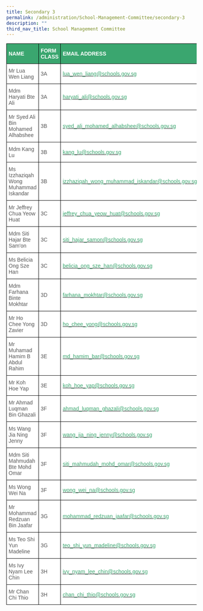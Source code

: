 ```yaml
---
title: Secondary 3
permalink: /administration/School-Management-Committee/secondary-3
description: ""
third_nav_title: School Management Committee
---
```

<style type="text/css">
.tg  {border-collapse:collapse;border-spacing:0;}
.tg td{border-color:black;border-style:solid;border-width:1px;font-family:Arial, sans-serif;font-size:14px;
  overflow:hidden;padding:10px 5px;word-break:normal;}
.tg th{border-color:black;border-style:solid;border-width:1px;font-family:Arial, sans-serif;font-size:14px;
  font-weight:normal;overflow:hidden;padding:10px 5px;word-break:normal;}
.tg .tg-m6ce{background-color:#3AA66F;color:#FFF;font-weight:bold;text-align:left;vertical-align:middle}
.tg .tg-mwz3{background-color:#FFF;color:#565656;text-align:left;vertical-align:middle}
</style>
<table class="tg">
<thead>
  <tr>
    <th class="tg-m6ce"><span style="color:#FFF;background-color:#3AA66F">NAME</span></th>
    <th class="tg-m6ce"><span style="color:#FFF;background-color:#3AA66F">FORM CLASS</span></th>
    <th class="tg-m6ce"><span style="color:#FFF;background-color:#3AA66F">EMAIL ADDRESS</span></th>
  </tr>
</thead>
<tbody>
  <tr>
    <td class="tg-mwz3"><span style="color:#565656"> Mr Lua Wen Liang</span></td>
    <td class="tg-mwz3"><span style="color:#565656"> 3A</span></td>
    <td class="tg-mwz3"><span style="color:#565656"> </span><a href="mailto:lua_wen_liang@schools.gov.sg"><span style="text-decoration:none;color:#3AA66F">lua_wen_liang@schools.gov.sg</span></a></td>
  </tr>
  <tr>
    <td class="tg-mwz3"><span style="color:#565656"> Mdm Haryati Bte Ali </span></td>
    <td class="tg-mwz3"><span style="color:#565656"> 3A</span></td>
    <td class="tg-mwz3"><span style="color:#565656"> </span><a href="mailto:haryati_ali@schools.gov.sg"><span style="text-decoration:none;color:#3AA66F">haryati_ali@schools.gov.sg</span></a></td>
  </tr>
  <tr>
    <td class="tg-mwz3"><span style="color:#565656"> Mr Syed Ali Bin Mohamed Alhabshee</span></td>
    <td class="tg-mwz3"><span style="color:#565656"> 3B</span></td>
    <td class="tg-mwz3"><span style="color:#565656"> </span><a href="mailto:syed_ali_mohamed_alhabshee@schools.gov.sg"><span style="text-decoration:none;color:#3AA66F">syed_ali_mohamed_alhabshee@schools.gov.sg</span></a></td>
  </tr>
  <tr>
    <td class="tg-mwz3"><span style="color:#565656"> Mdm Kang Lu</span></td>
    <td class="tg-mwz3"><span style="color:#565656"> 3B</span></td>
    <td class="tg-mwz3"><span style="color:#565656"> </span><a href="mailto:kang_lu@schools.gov.sg"><span style="text-decoration:none;color:#3AA66F">kang_lu@schools.gov.sg</span></a></td>
  </tr>
  <tr>
    <td class="tg-mwz3"><span style="color:#565656"> Ms Izzhaziqah Wong Muhammad Iskandar</span></td>
    <td class="tg-mwz3"><span style="color:#565656"> 3B</span></td>
    <td class="tg-mwz3"><span style="color:#565656"> </span><a href="mailto:izzhaziqah_wong_muhammad_iskandar@schools.gov.sg"><span style="text-decoration:none;color:#3AA66F">izzhaziqah_wong_muhammad_iskandar@schools.gov.sg</span></a></td>
  </tr>
  <tr>
    <td class="tg-mwz3"><span style="color:#565656"> Mr Jeffrey Chua Yeow Huat </span></td>
    <td class="tg-mwz3"><span style="color:#565656"> 3C</span></td>
    <td class="tg-mwz3"><span style="color:#565656"> </span><a href="mailto:jeffrey_chua_yeow_huat@schools.gov.sg"><span style="text-decoration:none;color:#3AA66F">jeffrey_chua_yeow_huat@schools.gov.sg</span></a></td>
  </tr>
  <tr>
    <td class="tg-mwz3"><span style="color:#565656"> Mdm Siti Hajar Bte Sam'on</span></td>
    <td class="tg-mwz3"><span style="color:#565656"> 3C</span></td>
    <td class="tg-mwz3"><span style="color:#565656"> </span><a href="mailto:siti_hajar_samon@schools.gov.sg"><span style="text-decoration:none;color:#3AA66F">siti_hajar_samon@schools.gov.sg</span></a></td>
  </tr>
  <tr>
    <td class="tg-mwz3"><span style="color:#565656"> Ms Belicia Ong Sze Han</span></td>
    <td class="tg-mwz3"><span style="color:#565656"> 3C</span></td>
    <td class="tg-mwz3"><span style="color:#565656"> </span><a href="mailto:belicia_ong_sze_han@schools.gov.sg"><span style="text-decoration:none;color:#3AA66F">belicia_ong_sze_han@schools.gov.sg</span></a></td>
  </tr>
  <tr>
    <td class="tg-mwz3"><span style="color:#565656"> Mdm Farhana Binte Mokhtar</span></td>
    <td class="tg-mwz3"><span style="color:#565656"> 3D</span></td>
    <td class="tg-mwz3"><span style="color:#565656"> </span><a href="mailto:farhana_mokhtar@schools.gov.sg"><span style="text-decoration:none;color:#3AA66F">farhana_mokhtar@schools.gov.sg</span></a></td>
  </tr>
  <tr>
    <td class="tg-mwz3"><span style="color:#565656"> Mr Ho Chee Yong Zavier </span></td>
    <td class="tg-mwz3"><span style="color:#565656"> 3D</span></td>
    <td class="tg-mwz3"><span style="color:#565656"> </span><a href="mailto:ho_chee_yong@schools.gov.sg"><span style="text-decoration:none;color:#3AA66F">ho_chee_yong@schools.gov.sg</span></a></td>
  </tr>
  <tr>
    <td class="tg-mwz3"><span style="color:#565656"> Mr Muhamad Hamim B Abdul Rahim  </span></td>
    <td class="tg-mwz3"><span style="color:#565656"> 3E</span></td>
    <td class="tg-mwz3"><span style="color:#565656"> </span><a href="mailto:md_hamim_bar@schools.gov.sg"><span style="text-decoration:none;color:#3AA66F">md_hamim_bar@schools.gov.sg</span></a></td>
  </tr>
  <tr>
    <td class="tg-mwz3"><span style="color:#565656"> Mr Koh Hoe Yap</span></td>
    <td class="tg-mwz3"><span style="color:#565656"> 3E</span></td>
    <td class="tg-mwz3"><span style="color:#565656"> </span><a href="mailto:koh_hoe_yap@schools.gov.sg"><span style="text-decoration:none;color:#3AA66F">koh_hoe_yap@schools.gov.sg</span></a></td>
  </tr>
  <tr>
    <td class="tg-mwz3"><span style="color:#565656"> Mr Ahmad Luqman Bin Ghazali</span></td>
    <td class="tg-mwz3"><span style="color:#565656"> 3F</span></td>
    <td class="tg-mwz3"><span style="color:#565656"> </span><a href="mailto:ahmad_luqman_ghazali@schools.gov.sg"><span style="text-decoration:none;color:#3AA66F">ahmad_luqman_ghazali@schools.gov.sg</span></a></td>
  </tr>
  <tr>
    <td class="tg-mwz3"><span style="color:#565656"> Ms Wang Jia Ning Jenny</span></td>
    <td class="tg-mwz3"><span style="color:#565656"> 3F</span></td>
    <td class="tg-mwz3"><span style="color:#565656"> </span><a href="mailto:wang_jia_ning_jenny@schools.gov.sg"><span style="text-decoration:none;color:#3AA66F">wang_jia_ning_jenny@schools.gov.sg</span></a></td>
  </tr>
  <tr>
    <td class="tg-mwz3"><span style="color:#565656"> Mdm Siti Mahmudah Bte Mohd Omar</span></td>
    <td class="tg-mwz3"><span style="color:#565656"> 3F</span></td>
    <td class="tg-mwz3"><span style="color:#565656"> </span><a href="mailto:siti_mahmudah_mohd_omar@schools.gov.sg"><span style="text-decoration:none;color:#3AA66F">siti_mahmudah_mohd_omar@schools.gov.sg</span></a></td>
  </tr>
  <tr>
    <td class="tg-mwz3"><span style="color:#565656"> Ms Wong Wei Na</span></td>
    <td class="tg-mwz3"><span style="color:#565656"> 3F</span></td>
    <td class="tg-mwz3"><span style="color:#565656"> </span><a href="mailto:wong_wei_na@schools.gov.sg"><span style="text-decoration:none;color:#3AA66F">wong_wei_na@schools.gov.sg</span></a></td>
  </tr>
  <tr>
    <td class="tg-mwz3"><span style="color:#565656"> Mr Mohammad Redzuan Bin Jaafar</span></td>
    <td class="tg-mwz3"><span style="color:#565656"> 3G</span></td>
    <td class="tg-mwz3"><span style="color:#565656"> </span><a href="mailto:mohammad_redzuan_jaafar@schools.gov.sg"><span style="text-decoration:none;color:#3AA66F">mohammad_redzuan_jaafar@schools.gov.sg</span></a></td>
  </tr>
  <tr>
    <td class="tg-mwz3"><span style="color:#565656"> Ms Teo Shi Yun Madeline</span></td>
    <td class="tg-mwz3"><span style="color:#565656"> 3G</span></td>
    <td class="tg-mwz3"><span style="color:#565656"> </span><a href="mailto:teo_shi_yun_madeline@schools.gov.sg"><span style="text-decoration:none;color:#3AA66F">teo_shi_yun_madeline@schools.gov.sg</span></a></td>
  </tr>
  <tr>
    <td class="tg-mwz3"><span style="color:#565656"> Ms Ivy Nyam Lee Chin</span></td>
    <td class="tg-mwz3"><span style="color:#565656"> 3H</span></td>
    <td class="tg-mwz3"><span style="color:#565656"> </span><a href="mailto:ivy_nyam_lee_chin@schools.gov.sg"><span style="text-decoration:none;color:#3AA66F">ivy_nyam_lee_chin@schools.gov.sg</span></a></td>
  </tr>
  <tr>
    <td class="tg-mwz3"><span style="color:#565656"> Mr Chan Chi Thio</span></td>
    <td class="tg-mwz3"><span style="color:#565656"> 3H</span></td>
    <td class="tg-mwz3"><span style="color:#565656"> </span><a href="mailto:chan_chi_thio@schools.gov.sg"><span style="text-decoration:none;color:#3AA66F">chan_chi_thio@schools.gov.sg</span></a></td>
  </tr>
</tbody>
</table>